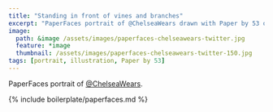 ```yaml
---
title: "Standing in front of vines and branches"
excerpt: "PaperFaces portrait of @ChelseaWears drawn with Paper by 53 on an iPad."
image: 
  path: &image /assets/images/paperfaces-chelseawears-twitter.jpg 
  feature: *image
  thumbnail: /assets/images/paperfaces-chelseawears-twitter-150.jpg
tags: [portrait, illustration, Paper by 53]
---
```


PaperFaces portrait of [@ChelseaWears](https://twitter.com/ChelseaWears).

{% include boilerplate/paperfaces.md %}

